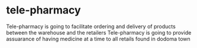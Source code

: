 # tele-pharmacy
Tele-pharmacy is going to facilitate ordering and delivery of products between the warehouse and the retailers
Tele-pharmacy is going to provide assuarance of having medicine at a time to all retails found in dodoma town
